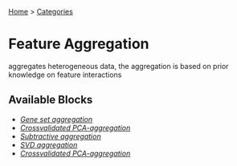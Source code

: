 
[Home](../../../index.html) > [Categories](../../index.html)
# Feature Aggregation

 aggregates heterogeneous data, the aggregation is based on prior knowledge on feature interactions

## Available Blocks

* *[Gene set aggregation](gene_set_aggregation.html)*
* *[Crossvalidated PCA-aggregation](crossvalidated_pca-aggregation.html)*
* *[Subtractive aggregation](subtractive_aggregation.html)*
* *[SVD aggregation](svd_aggregation.html)*
* *[Crossvalidated PCA-aggregation](crossvalidated_pca-aggregation.html)*

